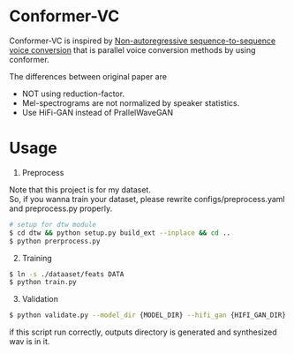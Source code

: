 # Conformer-VC

Conformer-VC is inspired by [Non-autoregressive sequence-to-sequence voice conversion](https://arxiv.org/abs/2104.06793) that is parallel voice conversion methods by using conformer.

The differences between original paper are

- NOT using reduction-factor.
- Mel-spectrograms are not normalized by speaker statistics.
- Use HiFi-GAN instead of PrallelWaveGAN


# Usage

1. Preprocess

Note that this project is for my dataset.  
So, if you wanna train your dataset, please rewrite configs/preprocess.yaml and preprocess.py properly.

```bash
# setup for dtw module
$ cd dtw && python setup.py build_ext --inplace && cd ..
$ python prerprocess.py
```

2. Training

```bash
$ ln -s ./dataaset/feats DATA
$ python train.py
```

3. Validation

```bash
$ python validate.py --model_dir {MODEL_DIR} --hifi_gan {HIFI_GAN_DIR} --data_dir DATA
```

if this script run correctly, outputs directory is generated and synthesized wav is in it.

